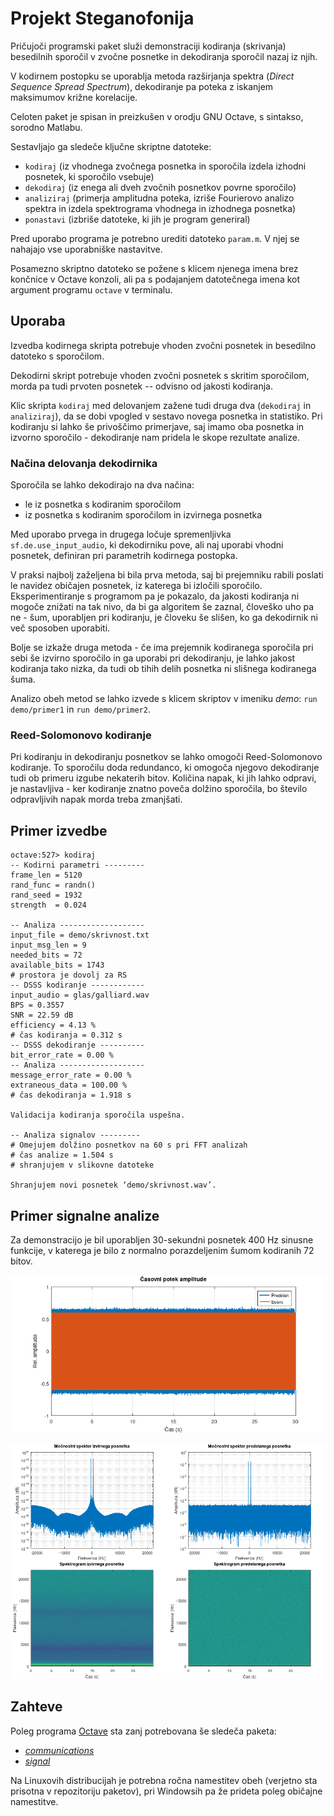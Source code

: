 # Projekt Steganofonija

Pričujoči programski paket služi demonstraciji kodiranja (skrivanja) besedilnih sporočil v zvočne posnetke in dekodiranja sporočil nazaj iz njih.

V kodirnem postopku se uporablja metoda razširjanja spektra (*Direct Sequence Spread Spectrum*), dekodiranje pa poteka z iskanjem maksimumov križne korelacije.

Celoten paket je spisan in preizkušen v orodju GNU Octave, s sintakso, sorodno Matlabu.

Sestavljajo ga sledeče ključne skriptne datoteke:

- `kodiraj` (iz vhodnega zvočnega posnetka in sporočila izdela izhodni posnetek, ki sporočilo vsebuje)
- `dekodiraj` (iz enega ali dveh zvočnih posnetkov povrne sporočilo)
- `analiziraj` (primerja amplitudna poteka, izriše Fourierovo analizo spektra in izdela spektrograma vhodnega in izhodnega posnetka)
- `ponastavi` (izbriše datoteke, ki jih je program generiral)

Pred uporabo programa je potrebno urediti datoteko `param.m`. V njej se nahajajo vse uporabniške nastavitve.

Posamezno skriptno datoteko se požene s klicem njenega imena brez končnice v Octave konzoli, ali pa s podajanjem datotečnega imena kot argument programu `octave` v terminalu.


## Uporaba

Izvedba kodirnega skripta potrebuje vhoden zvočni posnetek in besedilno datoteko s sporočilom.

Dekodirni skript potrebuje vhoden zvočni posnetek s skritim sporočilom, morda pa tudi prvoten posnetek -- odvisno od jakosti kodiranja.

Klic skripta `kodiraj` med delovanjem zažene tudi druga dva (`dekodiraj` in `analiziraj`), da se dobi vpogled v sestavo novega posnetka in statistiko. Pri kodiranju si lahko še privoščimo primerjave, saj imamo oba posnetka in izvorno sporočilo - dekodiranje nam pridela le skope rezultate analize.

### Načina delovanja dekodirnika

Sporočila se lahko dekodirajo na dva načina:

- le iz posnetka s kodiranim sporočilom
- iz posnetka s kodiranim sporočilom in izvirnega posnetka

Med uporabo prvega in drugega ločuje spremenljivka `sf.de.use_input_audio`, ki dekodirniku pove, ali naj uporabi vhodni posnetek, definiran pri parametrih kodirnega postopka.

V praksi najbolj zaželjena bi bila prva metoda, saj bi prejemniku rabili poslati le navidez običajen posnetek, iz katerega bi izločili sporočilo. Eksperimentiranje s programom pa je pokazalo, da jakosti kodiranja ni mogoče znižati na tak nivo, da bi ga algoritem še zaznal, človeško uho pa ne - šum, uporabljen pri kodiranju, je človeku še slišen, ko ga dekodirnik ni več sposoben uporabiti.

Bolje se izkaže druga metoda - če ima prejemnik kodiranega sporočila pri sebi še izvirno sporočilo in ga uporabi pri dekodiranju, je lahko jakost kodiranja tako nizka, da tudi ob tihih delih posnetka ni slišnega kodiranega šuma.

Analizo obeh metod se lahko izvede s klicem skriptov v imeniku *demo*: `run demo/primer1` in `run demo/primer2`.

### Reed-Solomonovo kodiranje

Pri kodiranju in dekodiranju posnetkov se lahko omogoči Reed-Solomonovo kodiranje. To sporočilu doda redundanco, ki omogoča njegovo dekodiranje tudi ob primeru izgube nekaterih bitov. Količina napak, ki jih lahko odpravi, je nastavljiva - ker kodiranje znatno poveča dolžino sporočila, bo število odpravljivih napak morda treba zmanjšati.


## Primer izvedbe

```
octave:527> kodiraj
-- Kodirni parametri ---------
frame_len = 5120
rand_func = randn()
rand_seed = 1932
strength  = 0.024

-- Analiza -------------------
input_file = demo/skrivnost.txt
input_msg_len = 9
needed_bits = 72
available_bits = 1743
# prostora je dovolj za RS
-- DSSS kodiranje ------------
input_audio = glas/galliard.wav
BPS = 0.3557
SNR = 22.59 dB
efficiency = 4.13 %
# čas kodiranja = 0.312 s
-- DSSS dekodiranje ----------
bit_error_rate = 0.00 %
-- Analiza -------------------
message_error_rate = 0.00 %
extraneous_data = 100.00 %
# čas dekodiranja = 1.918 s

Validacija kodiranja sporočila uspešna.

-- Analiza signalov ---------
# Omejujem dolžino posnetkov na 60 s pri FFT analizah
# čas analize = 1.504 s
# shranjujem v slikovne datoteke

Shranjujem novi posnetek ‘demo/skrivnost.wav’.
```

## Primer signalne analize

Za demonstracijo je bil uporabljen 30-sekundni posnetek 400 Hz sinusne funkcije, v katerega je bilo z normalno porazdeljenim šumom kodiranih 72 bitov.

![Amplitudni potek](static/demo1.png)

![Spektralna analiza](static/demo2.png)

## Zahteve

Poleg programa [Octave](https://octave.org/) sta zanj potrebovana še sledeča paketa:
- [*communications*](https://gnu-octave.github.io/packages/communications/)
- [*signal*](https://gnu-octave.github.io/packages/signal/)

Na Linuxovih distribucijah je potrebna ročna namestitev obeh (verjetno sta prisotna v repozitoriju paketov), pri Windowsih pa že prideta poleg običajne namestitve.
